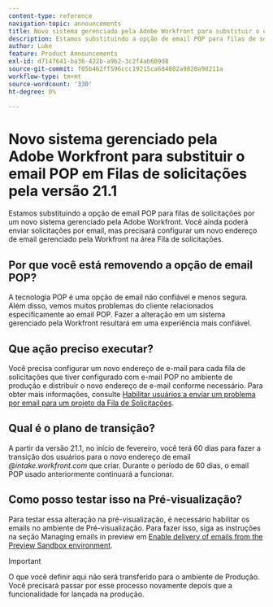 ```yaml
---
content-type: reference
navigation-topic: announcements
title: Novo sistema gerenciado pela Adobe Workfront para substituir o email POP em Filas de solicitações pela versão 21.1
description: Estamos substituindo a opção de email POP para filas de solicitações por um novo sistema gerenciado pela Adobe Workfront. Você ainda poderá enviar solicitações por email, mas precisará configurar um novo endereço de email gerenciado pela Workfront na área Fila de solicitações.
author: Luke
feature: Product Announcements
exl-id: d7147641-ba36-422b-a9b2-3c2f4ab609d8
source-git-commit: f05b462ff596ccc19215ca684802a9820a98211a
workflow-type: tm+mt
source-wordcount: '330'
ht-degree: 0%

---
```


# Novo sistema gerenciado pela Adobe Workfront para substituir o email POP em Filas de solicitações pela versão 21.1

Estamos substituindo a opção de email POP para filas de solicitações por um novo sistema gerenciado pela Adobe Workfront. Você ainda poderá enviar solicitações por email, mas precisará configurar um novo endereço de email gerenciado pela Workfront na área Fila de solicitações.

## Por que você está removendo a opção de email POP?

A tecnologia POP é uma opção de email não confiável e menos segura. Além disso, vemos muitos problemas do cliente relacionados especificamente ao email POP. Fazer a alteração em um sistema gerenciado pela Workfront resultará em uma experiência mais confiável.

## Que ação preciso executar?

Você precisa configurar um novo endereço de e-mail para cada fila de solicitações que tiver configurado com e-mail POP no ambiente de produção e distribuir o novo endereço de e-mail conforme necessário. Para obter mais informações, consulte [Habilitar usuários a enviar um problema por email para um projeto da Fila de Solicitações](/help/quicksilver/manage-work/requests/create-requests/enable-email-issues-into-projects.md).

## Qual é o plano de transição?

A partir da versão 21.1, no início de fevereiro, você terá 60 dias para fazer a transição dos usuários para o novo endereço de email *@intake.workfront.com* que criar. Durante o período de 60 dias, o email POP usado anteriormente continuará a funcionar.

## Como posso testar isso na Pré-visualização?

Para testar essa alteração na pré-visualização, é necessário habilitar os emails no ambiente de Pré-visualização. Para fazer isso, siga as instruções na seção Managing emails in preview em [Enable delivery of emails from the Preview Sandbox environment](../../../workfront-basics/using-notifications/enable-delivery-emails-from-preview-sandbox-environment.md).

>[!IMPORTANT]
>
>O que você definir aqui não será transferido para o ambiente de Produção. Você precisará passar por esse processo novamente depois que a funcionalidade for lançada na produção.

